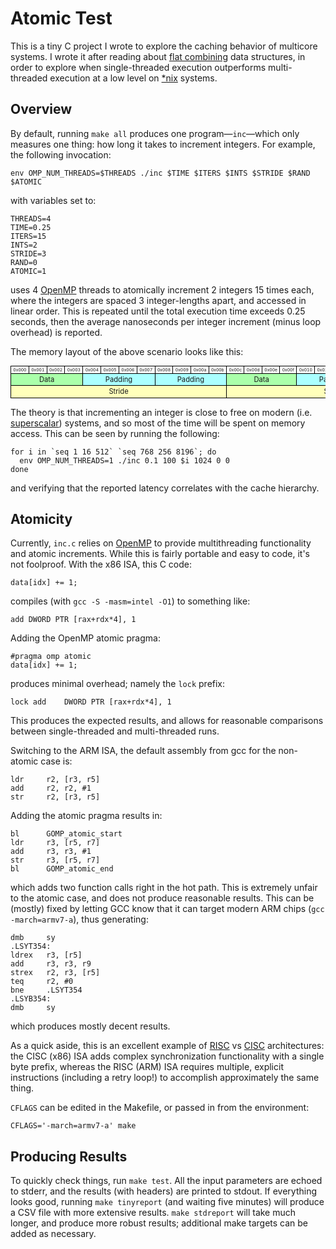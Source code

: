 Atomic Test
===========

This is a tiny C project I wrote to explore the caching behavior of multicore
systems. I wrote it after reading about [flat combining](
http://www.cs.bgu.ac.il/~hendlerd/papers/flat-combining.pdf ) data structures,
in order to explore when single-threaded execution outperforms multi-threaded
execution at a low level on [\*nix]( http://en.wikipedia.org/wiki/Unix-like )
systems.


Overview
--------

By default, running `make all` produces one program—`inc`—which only
measures one thing: how long it takes to increment integers. For example, the
following invocation:

    env OMP_NUM_THREADS=$THREADS ./inc $TIME $ITERS $INTS $STRIDE $RAND $ATOMIC

with variables set to:

    THREADS=4
    TIME=0.25
    ITERS=15
    INTS=2
    STRIDE=3
    RAND=0
    ATOMIC=1

uses 4 [OpenMP]( http://openmp.org ) threads to atomically increment 2 integers
15 times each, where the integers are spaced 3 integer-lengths apart, and
accessed in linear order. This is repeated until the total execution time
exceeds 0.25 seconds, then the average nanoseconds per integer increment (minus
loop overhead) is reported.

The memory layout of the above scenario looks like this:

<!---
Markdown doesn't have good colspan support; resulting table should be:
|0x000|0x001|0x002|0x003|0x004|0x005|0x006|0x007|0x008|0x009|0x00a|0x00b|0x00c|0x00d|0x00e|0x00f|0x010|0x011|0x012|0x013|0x014|0x015|0x016|0x017|
| Data                  | Padding               | Padding               | Data                  | Padding               | Padding               |
|         Stride                                                        |        Stride                                                         |
-->
<table style="font-size: 80%; text-align: center;">
<tr style="font-size: 60%; min-width: 5em;">
<td style="border: 1px solid #000;">0x000</td>
<td style="border: 1px solid #000;">0x001</td>
<td style="border: 1px solid #000;">0x002</td>
<td style="border: 1px solid #000;">0x003</td>
<td style="border: 1px solid #000;">0x004</td>
<td style="border: 1px solid #000;">0x005</td>
<td style="border: 1px solid #000;">0x006</td>
<td style="border: 1px solid #000;">0x007</td>
<td style="border: 1px solid #000;">0x008</td>
<td style="border: 1px solid #000;">0x009</td>
<td style="border: 1px solid #000;">0x00a</td>
<td style="border: 1px solid #000;">0x00b</td>
<td style="border: 1px solid #000;">0x00c</td>
<td style="border: 1px solid #000;">0x00d</td>
<td style="border: 1px solid #000;">0x00e</td>
<td style="border: 1px solid #000;">0x00f</td>
<td style="border: 1px solid #000;">0x010</td>
<td style="border: 1px solid #000;">0x011</td>
<td style="border: 1px solid #000;">0x012</td>
<td style="border: 1px solid #000;">0x013</td>
<td style="border: 1px solid #000;">0x014</td>
<td style="border: 1px solid #000;">0x015</td>
<td style="border: 1px solid #000;">0x016</td>
<td style="border: 1px solid #000;">0x017</td>
</tr>
<tr style="background-color: #aff;">
<td style="border: 1px solid #000; background-color: #afa;" colspan=4>Data</td>
<td style="border: 1px solid #000;" colspan=4>Padding</td>
<td style="border: 1px solid #000;" colspan=4>Padding</td>
<td style="border: 1px solid #000; background-color: #afa;" colspan=4>Data</td>
<td style="border: 1px solid #000;" colspan=4>Padding</td>
<td style="border: 1px solid #000;" colspan=4>Padding</td>
</tr>
<tr style="background-color: #ffb;">
<td style="border: 1px solid #000;" colspan=12>Stride</td>
<td style="border: 1px solid #000;" colspan=12>Stride</td>
</tr>
</table>

The theory is that incrementing an integer is close to free on modern (i.e.
[superscalar]( http://en.wikipedia.org/wiki/Superscalar )) systems, and so most
of the time will be spent on memory access.  This can be seen by running the
following:

    for i in `seq 1 16 512` `seq 768 256 8196`; do
      env OMP_NUM_THREADS=1 ./inc 0.1 100 $i 1024 0 0
    done

and verifying that the reported latency correlates with the cache hierarchy.


Atomicity
---------

Currently, `inc.c` relies on [OpenMP]( http://openmp.org ) to provide
multithreading functionality and atomic increments. While this is fairly
portable and easy to code, it's not foolproof. With the x86 ISA, this C code:

    data[idx] += 1;

compiles (with `gcc -S -masm=intel -O1`) to something like:

    add	DWORD PTR [rax+rdx*4], 1

Adding the OpenMP atomic pragma:

    #pragma omp atomic
    data[idx] += 1;

produces minimal overhead; namely the `lock` prefix:

    lock add	DWORD PTR [rax+rdx*4], 1

This produces the expected results, and allows for reasonable comparisons
between single-threaded and multi-threaded runs.

Switching to the ARM ISA, the default assembly from gcc for the non-atomic case
is:

    ldr     r2, [r3, r5]
    add     r2, r2, #1
    str     r2, [r3, r5]

Adding the atomic pragma results in:

    bl      GOMP_atomic_start
    ldr     r3, [r5, r7]
    add     r3, r3, #1
    str     r3, [r5, r7]
    bl      GOMP_atomic_end

which adds two function calls right in the hot path. This is extremely unfair
to the atomic case, and does not produce reasonable results. This can be
(mostly) fixed by letting GCC know that it can target modern ARM chips
(`gcc -march=armv7-a`), thus generating:

    dmb     sy
    .LSYT354:
    ldrex   r3, [r5]
    add     r3, r3, r9
    strex   r2, r3, [r5]
    teq     r2, #0
    bne     .LSYT354
    .LSYB354:
    dmb     sy

which produces mostly decent results.

As a quick aside, this is an excellent example of [RISC](
http://en.wikipedia.org/wiki/Reduced_instruction_set_computing ) vs [CISC](
http://en.wikipedia.org/wiki/Complex_instruction_set_computer ) architectures:
the CISC (x86) ISA adds complex synchronization functionality with a single
byte prefix, whereas the RISC (ARM) ISA requires multiple, explicit
instructions (including a retry loop!) to accomplish approximately the same
thing.

`CFLAGS` can be edited in the Makefile, or passed in from the environment:

    CFLAGS='-march=armv7-a' make


Producing Results
-----------------

To quickly check things, run `make test`. All the input parameters are echoed
to stderr, and the results (with headers) are printed to stdout. If everything
looks good, running `make tinyreport` (and waiting five minutes) will produce a
CSV file with more extensive results. `make stdreport` will take much longer,
and produce more robust results; additional make targets can be added as
necessary.

